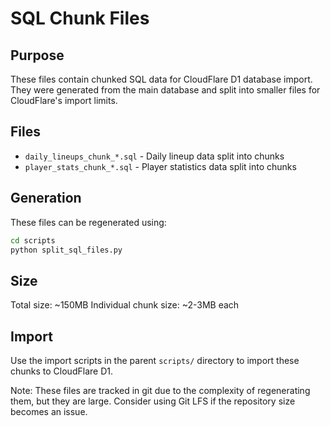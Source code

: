 # SQL Chunk Files

## Purpose
These files contain chunked SQL data for CloudFlare D1 database import. They were generated from the main database and split into smaller files for CloudFlare's import limits.

## Files
- `daily_lineups_chunk_*.sql` - Daily lineup data split into chunks
- `player_stats_chunk_*.sql` - Player statistics data split into chunks

## Generation
These files can be regenerated using:
```bash
cd scripts
python split_sql_files.py
```

## Size
Total size: ~150MB
Individual chunk size: ~2-3MB each

## Import
Use the import scripts in the parent `scripts/` directory to import these chunks to CloudFlare D1.

Note: These files are tracked in git due to the complexity of regenerating them, but they are large. Consider using Git LFS if the repository size becomes an issue.